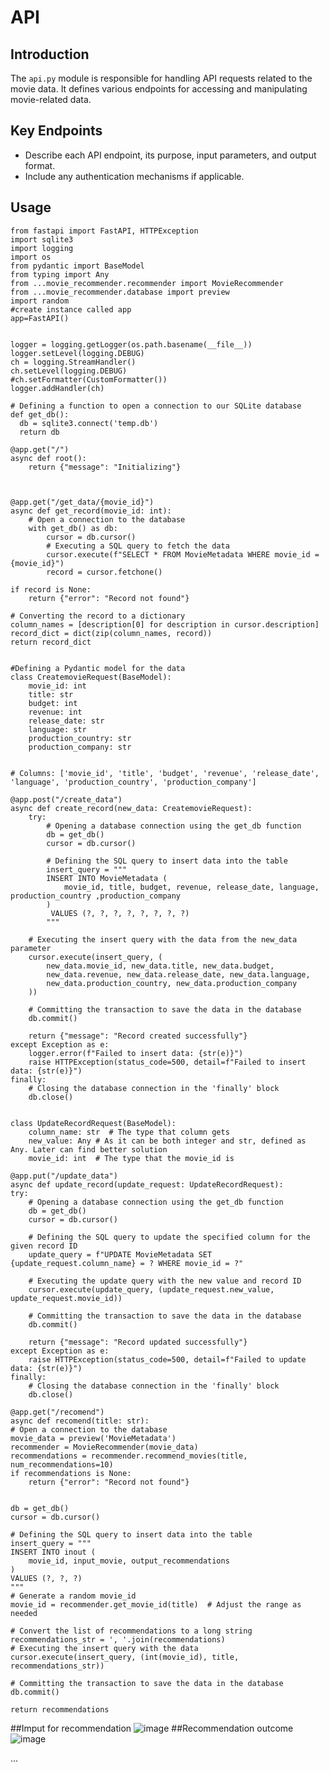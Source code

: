 # API

## Introduction
The `api.py` module is responsible for handling API requests related to the movie data. It defines various endpoints for accessing and manipulating movie-related data.

## Key Endpoints
- Describe each API endpoint, its purpose, input parameters, and output format.
- Include any authentication mechanisms if applicable.

## Usage 

    from fastapi import FastAPI, HTTPException
    import sqlite3
    import logging
    import os
    from pydantic import BaseModel
    from typing import Any
    from ...movie_recommender.recommender import MovieRecommender
    from ...movie_recommender.database import preview
    import random
    #create instance called app
    app=FastAPI()

    
    logger = logging.getLogger(os.path.basename(__file__))
    logger.setLevel(logging.DEBUG)
    ch = logging.StreamHandler()
    ch.setLevel(logging.DEBUG)
    #ch.setFormatter(CustomFormatter())
    logger.addHandler(ch)

    # Defining a function to open a connection to our SQLite database
    def get_db():
      db = sqlite3.connect('temp.db')
      return db

    @app.get("/")
    async def root():
        return {"message": "Initializing"}



    @app.get("/get_data/{movie_id}")
    async def get_record(movie_id: int):
        # Open a connection to the database
        with get_db() as db:
            cursor = db.cursor()
            # Executing a SQL query to fetch the data
            cursor.execute(f"SELECT * FROM MovieMetadata WHERE movie_id = {movie_id}")
            record = cursor.fetchone()

    if record is None:
        return {"error": "Record not found"}

    # Converting the record to a dictionary 
    column_names = [description[0] for description in cursor.description]
    record_dict = dict(zip(column_names, record))
    return record_dict


    #Defining a Pydantic model for the data
    class CreatemovieRequest(BaseModel):
        movie_id: int
        title: str
        budget: int
        revenue: int
        release_date: str
        language: str
        production_country: str
        production_company: str
 

    # Columns: ['movie_id', 'title', 'budget', 'revenue', 'release_date', 'language', 'production_country', 'production_company']

    @app.post("/create_data")
    async def create_record(new_data: CreatemovieRequest):
        try:
            # Opening a database connection using the get_db function
            db = get_db()
            cursor = db.cursor()

            # Defining the SQL query to insert data into the table
            insert_query = """
            INSERT INTO MovieMetadata (
                movie_id, title, budget, revenue, release_date, language, production_country ,production_company
            )
             VALUES (?, ?, ?, ?, ?, ?, ?, ?)
            """

        # Executing the insert query with the data from the new_data parameter
        cursor.execute(insert_query, (
            new_data.movie_id, new_data.title, new_data.budget,
            new_data.revenue, new_data.release_date, new_data.language,
            new_data.production_country, new_data.production_company
        ))

        # Committing the transaction to save the data in the database
        db.commit()

        return {"message": "Record created successfully"}
    except Exception as e:
        logger.error(f"Failed to insert data: {str(e)}")
        raise HTTPException(status_code=500, detail=f"Failed to insert data: {str(e)}")
    finally:
        # Closing the database connection in the 'finally' block
        db.close()


    class UpdateRecordRequest(BaseModel):
        column_name: str  # The type that column gets
        new_value: Any # As it can be both integer and str, defined as Any. Later can find better solution
        movie_id: int  # The type that the movie_id is

    @app.put("/update_data")
    async def update_record(update_request: UpdateRecordRequest):
    try:
        # Opening a database connection using the get_db function
        db = get_db()
        cursor = db.cursor()

        # Defining the SQL query to update the specified column for the given record ID
        update_query = f"UPDATE MovieMetadata SET {update_request.column_name} = ? WHERE movie_id = ?"

        # Executing the update query with the new value and record ID
        cursor.execute(update_query, (update_request.new_value, update_request.movie_id))

        # Committing the transaction to save the data in the database
        db.commit()

        return {"message": "Record updated successfully"}
    except Exception as e:
        raise HTTPException(status_code=500, detail=f"Failed to update data: {str(e)}")
    finally:
        # Closing the database connection in the 'finally' block
        db.close()

    @app.get("/recomend")
    async def recomend(title: str):
    # Open a connection to the database
    movie_data = preview('MovieMetadata')
    recommender = MovieRecommender(movie_data)
    recommendations = recommender.recommend_movies(title, num_recommendations=10)
    if recommendations is None:
        return {"error": "Record not found"}

     
    db = get_db()
    cursor = db.cursor()

    # Defining the SQL query to insert data into the table
    insert_query = """
    INSERT INTO inout (
        movie_id, input_movie, output_recommendations
    )
    VALUES (?, ?, ?)
    """
    # Generate a random movie_id
    movie_id = recommender.get_movie_id(title)  # Adjust the range as needed

    # Convert the list of recommendations to a long string
    recommendations_str = ', '.join(recommendations)
    # Executing the insert query with the data
    cursor.execute(insert_query, (int(movie_id), title, recommendations_str))

    # Committing the transaction to save the data in the database
    db.commit()

    return recommendations
##Imput for recommendation
![image](https://github.com/petopet7/MK_Docs-1/assets/146641668/315ad8de-fd86-4be6-b44c-c8fe3288ae6c)
##Recommendation outcome
![image](https://github.com/petopet7/MK_Docs-1/assets/146641668/7d16b332-4030-48d1-8835-160a3b2927b1)

...



